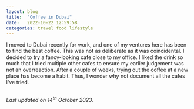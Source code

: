 ```yaml
---
layout: blog
title:  "Coffee in Dubai"
date:   2022-10-22 12:59:58  
categories: travel food lifestyle
---
```


<link rel="stylesheet" href="https://cdn.datatables.net/1.10.8/css/jquery.dataTables.min.css" />
<link rel="stylesheet" href="https://cdn.datatables.net/responsive/2.3.0/css/responsive.dataTables.min.css" />
<script type="text/javascript" src="https://code.jquery.com/jquery-1.11.3.min.js"></script>
<script src="https://cdn.datatables.net/1.10.10/js/jquery.dataTables.min.js" defer="defer"></script>
<script src="https://cdn.datatables.net/responsive/2.3.0/js/dataTables.responsive.min.js" defer="defer"></script>

<style>
:root {
  --star-size: 1em;
  --star-color: #fff;
  --star-background: #fc0;
}

.Stars {
  --percent: calc(var(--rating) / 5 * 100%);
  display: inline-block;
  font-size: var(--star-size);
  font-family: Times;
  line-height: 1;
}
.Stars::before {
  content: "★★★★★";
  letter-spacing: 3px;
  background: linear-gradient(90deg, var(--star-background) var(--percent), var(--star-color) var(--percent));
  -webkit-background-clip: text;
  -webkit-text-fill-color: transparent;
}

#ratingTable {
    font-size: 0.75em;
}
</style>


I moved to Dubai recently for work, and one of my ventures here has been to find the best coffee. This was not as deliberate as it was coincidental. I decided to try a fancy-looking cafe close to my office. I liked the drink so much that I tried multiple other cafes to ensure my earlier judgement was not an overreaction. After a couple of weeks, trying out the coffee at a new place has become a habit. Thus, I wonder why not document all the cafes I've tried.

<table id="ratingTable"></table>

<em>Last updated on 14<sup>th</sup> October 2023.</em>

<script>
function convertToStars(num, type) {
    if(type == 'display')
        return '<div class="Stars" style="--rating: ' + num + ';"></div>';
    else return num;
}

function convertDate(datestr, type) {
    if(type == 'display') {
        var d = new Date(Date.parse(datestr));
        return d.toLocaleDateString(undefined, {'day': 'numeric', 'month': 'short', 'year': '2-digit'})
    }
    else return datestr
}

$(document).ready(function (){
    $('#ratingTable').DataTable({
        data: [
            {
                'cafe': '<a target="_blank" href="https://goo.gl/maps/LXokNVVUmEyKWyJB9">Have Coffee - DIFC</a><br />',
                'first_visit_date': '2022-10-07',
                'drink': 'Espresso, Piccolo, Cortado, Cappuccino', 'presentation': 4, 'texture': 5, 'flavour': 5,
                'remarks': 'Would appreciate if the espresso was presented with a cookie. However, the texture and flavour take the game away. For the milk coffees, the foam texture is outstanding.',
            },
            {
                'cafe': '<a target="_blank" href="https://goo.gl/maps/hcYpC9MJzNfh7pmD7">Around Eleven cafe - DIFC</a><br />',
                'first_visit_date': '2022-10-12',
                'drink': 'Piccolo', 'presentation': 4, 'texture': 3, 'flavour': 3,
                'remarks': 'This had too much milk, which completely overshadowed the taste of coffee.',
            },
            {
                'cafe': '<a target="_blank" href="https://goo.gl/maps/rDDo5epFTkeCWh5b8">The Coffee Lab</a><br />',
                'first_visit_date': '2022-10-23',
                'drink': 'Cortado', 'presentation': 4, 'texture': 2, 'flavour': 2,
                'remarks': 'All I could taste was burnt milk.',
            },
            {
                'cafe': '<a target="_blank" href="https://goo.gl/maps/jkU5h9gepsx1yREX9">Fenna Eatery</a><br />',
                'first_visit_date': '2022-10-27',
                'drink': 'Espresso, Cortado, Cappuccino, Atay, Spiced Coffee', 'presentation': 5, 'texture': 4, 'flavour': 4,
                'remarks': 'Beautiful Moroccan decor. Flavour is strong, reminded me of molasses. Texture could be one-notch thicker, but great taste overall.',
            },
            {
                'cafe': '<a target="_blank" href="https://goo.gl/maps/vdV6KZBKty4HqoYN7">Hoof - Dubai Mall</a><br />',
                'first_visit_date': '2022-11-05',
                'drink': 'Espresso, Cortado', 'presentation': 5, 'texture': 5, 'flavour': 5,
                'remarks': 'Presented with sparkling water and a description of the roast. Their roast is too dark for milk coffees in my opinion',
            },
            {
                'cafe': '<a target="_blank" href="https://goo.gl/maps/65jK6Mk8BjGSsbgE8">The Espresso Lab - D3</a><br />',
                'first_visit_date': '2022-11-12',
                'drink': 'Espresso', 'presentation': 5, 'texture': 4, 'flavour': 5,
                'remarks': 'Their roasts are class apart. Definitely going to buy from them.',
            },
            {
                'cafe': '<a target="_blank" href="https://goo.gl/maps/V2x1j1qNp7hphMgo7">DXBlends Cafe</a><br />',
                'first_visit_date': '2023-01-14',
                'drink': 'Espresso', 'presentation': 5, 'texture': 3, 'flavour': 3,
                'remarks': 'Good cafe. Loved the service and decor.',
            },
            {
                'cafe': '<a target="_blank" href="https://goo.gl/maps/xZ7sKxwnVUo5v2Hd9">Bliss\'d DIFC</a><br />',
                'first_visit_date': '2023-01-04',
                'drink': 'Espresso, Macchiato, Cappuccino', 'presentation': 3, 'texture': 4, 'flavour': 3,
                'remarks': 'They have great outdoor seating, but their coffee is not consistent.',
            },
            {
                'cafe': '<a target="_blank" href="https://goo.gl/maps/jTjX7u52BJ1q88XXA">KIMBO Espresso Italiano</a><br />',
                'first_visit_date': '2023-01-31',
                'drink': 'Espresso', 'presentation': 4, 'texture': 4, 'flavour': 4,
                'remarks': 'It\'s in the name. Typical acidic roast served with cookie.',
            },
            {
                'cafe': '<a target="_blank" href="https://maps.app.goo.gl/HiXcJ7HjEQ3DuMEEA">Bo\'s Coffee</a><br />',
                'first_visit_date': '2023-10-14',
                'drink': 'Espresso', 'presentation': 3, 'texture': 3, 'flavour': 3,
                'remarks': 'Good location and ambience, unimpressive coffee',
            },
        ],
        columns: [
            { data: 'cafe', title: 'Cafe' },
            { data: 'drink', title: 'Drink' },
            { data: 'presentation', title: 'Presentation', render: convertToStars },
            { data: 'texture', title: 'Texture', render: convertToStars},
            { data: 'flavour', title: 'Flavour', render: convertToStars },
            { data: 'first_visit_date', title: 'First Visit', render: convertDate },
            { data: 'remarks', title: 'Remarks' },
        ],
        paging: false,
        searching: false,
        bInfo: false,
        responsive: true,
        order: [[5, "desc"]],
    });
});
</script>

